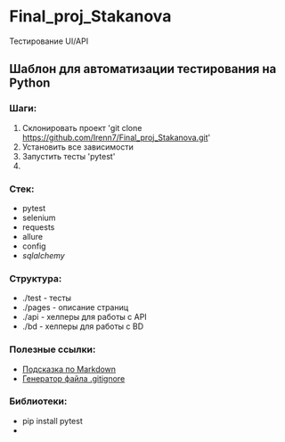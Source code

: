 # Final_proj_Stakanova
Тестирование UI/API
## Шаблон для автоматизации тестирования на Python

### Шаги:
1. Склонировать проект 'git clone https://github.com/Irenn7/Final_proj_Stakanova.git'
2. Установить все зависимости
3. Запустить тесты 'pytest'
4. 
### Стек:
- pytest
- selenium
- requests
- allure
- config
- _sqlalchemy_

### Структура:
- ./test - тесты
- ./pages - описание страниц
- ./api - хелперы для работы с API
- ./bd - хелперы для работы с BD

### Полезные ссылки:
- [Подсказка по Markdown](https://www.markdownguide.org/cheat-sheet/)
- [Генератор файла .gitignore](https://www.toptal.com/developers/gitignore)

### Библиотеки:
- pip install pytest
- 